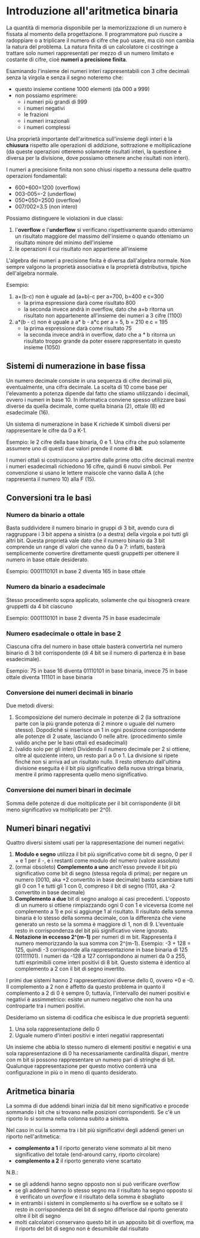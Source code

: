 # Introduzione all'aritmetica binaria

La quantità di memoria disponibile per la memorizzazione di un numero è fissata al momento della progettazione. Il programmatore può riuscire a radoppiare o a triplicare il numero di cifre che può usare, ma ciò non cambia la natura del problema. La natura finita di un calcolatore ci costringe a trattare solo numeri rappresentati per mezzo di un numero limitato e costante di cifre, cioè **numeri a precisione finita**.

Esaminando l'insieme dei numeri interi rappresentabili con 3 cifre decimali senza la virgola e senza il segno noteremo che:

* questo insieme contiene 1000 elementi (da 000 a 999)
* non possiamo esprimere:
  * i numeri più grandi di 999
  * i numeri negativi
  * le frazioni
  * i numeri irrazionali
  * i numeri complessi

Una proprietà importante dell'aritmetica sull'insieme degli interi è la **chiusura** rispetto alle operazioni di addizione, sottrazione e moltiplicazione (da queste operazioni otteremo solamente risultati interi, la questione è diversa per la divisione, dove possiamo ottenere anche risultati non interi).

I numeri a precisione finita non sono chiusi rispetto a nessuna delle quattro operazioni fondamentali:

* 600+600=1200 (overflow)
* 003-005=-2 (underflow)
* 050*050=2500 (overflow)
* 007/002=3.5 (non intero)

Possiamo distinguere le violazioni in due classi:

1. l'**overflow** e l'**underflow** si verificano rispettivamente quando otteniamo un risultato maggiore del massimo dell'insieme o quando otteniamo un risultato minore del minimo dell'insieme
2. le operazioni il cui risultato non appartiene all'insieme

L'algebra dei numeri a precisione finita è diversa dall'algebra normale. Non sempre valgono la proprietà associativa e la proprietà distributiva, tipiche dell'algebra normale.

Esempio:

1. a+(b-c) non è uguale ad (a+b)-c per a=700, b=400 e c=300
   * la prima espressione darà come risultato 800
   * la seconda invece andrà in overflow, dato che a+b ritorna un risultato non appartenente all'insieme dei numeri a 3 cifre (1100)
2. a*(b - c) non è uguale a a* b - a*c per a = 5, b = 210 e c = 195
   * la prima espressione darà come risultato 75
   * la seconda invece andrà in overflow, dato che a * b ritorna un risultato troppo grande da poter essere rappresentato in questo insieme (1050)

## Sistemi di numerazione in base fissa

Un numero decimale consiste in una sequenza di cifre decimali più, eventualmente, una cifra decimale. La scelta di 10 come base per l'elevamento a potenza dipende dal fatto che stiamo utilizzando i decimali, ovvero i numeri in base 10. In informatica conviene spesso utilizzare basi diverse da quella decimale, come quella binaria (2), ottale (8) ed esadecimale (16).

Un sistema di numerazione in base K richiede K simboli diversi per rappresentare le cifre da 0 a K-1.

Esempio: le 2 cifre della base binaria, 0 e 1. Una cifra che può solamente assumere uno di questi due valori prende il nome di **bit**.

I numeri ottali si costruiscono a partire dalle prime otto cifre decimali mentre i numeri esadecimali richiedono 16 cifre, quindi 6 nuovi simboli. Per convenzione si usano le lettere maiscole che vanno dalla A (che rappresenta il numero 10) alla F (15).

## Conversioni tra le basi

### Numero da binario a ottale

Basta suddividere il numero binario in gruppi di 3 bit, avendo cura di raggruppare i 3 bit appena a sinistra (o a destra) della virgola e poi tutti gli altri bit. Questa proprietà vale dato che il numero binario da 3 bit comprende un range di valori che vanno da 0 a 7: infatti, basterà semplicemente convertire direttamente questi gruppetti per ottenere il numero in base ottale desiderato.

Esempio: 0001110101 in base 2 diventa 165 in base ottale

### Numero da binario a esadecimale

Stesso procedimento sopra applicato, solamente che qui bisognerà creare gruppetti da 4 bit ciascuno

Esempio: 0001110101 in base 2 diventa 75 in base esadecimale

### Numero esadecimale o ottale in base 2

Ciascuna cifra del numero in base ottale basterà convertirla nel numero binario di 3 bit corrispondente (di 4 bit se il numero di partenza è in base esadecimale).

Esempio: 75 in base 16 diventa 01110101 in base binaria, invece 75 in base ottale diventa 111101 in base binaria

### Conversione dei numeri decimali in binario

Due metodi diversi:

1. Scomposizione del numero decimale in potenze di 2 (la sottrazione parte con la più grande potenza di 2 minore o uguale del numero stesso). Dopodiché si inserisce un 1 in ogni posizione corrispondente alle potenze di 2 usate, lasciando 0 nelle altre. (procedimento simile valido anche per le basi ottali ed esadecimali)
2. (valido solo per gli interi) Dividendo il numero decimale per 2 si ottiene, oltre al quoziente intero, un resto pari a 0 o 1. La divisione si ripete finché non si arriva ad un risultato nullo. Il resto ottenuto dall'ultima divisione eseguita è il bit più significativo della nuova stringa binaria, mentre il primo rappresenta quello meno significativo.

### Conversione dei numeri binari in decimale

Somma delle potenze di due moltiplicate per il bit corrispondente (il bit meno significativo va moltiplicato per 2^0).

## Numeri binari negativi

Quattro diversi sistemi usati per la rappresentazione dei numeri negativi:

1. **Modulo e segno** utilizza il bit più significativo come bit di segno, 0 per il + e 1 per il -, e i restanti come modulo del numero (valore assoluto)
2. (ormai obsoleto) **Complemento a uno** anch'esso prevede il bit più significativo come bit di segno (stessa regola di prima); per negare un numero (0010, aka +2 convertito in base decimale) basta scambiare tutti gli 0 con 1 e tutti gli 1 con 0, compreso il bit di segno (1101, aka -2 convertito in base decimale)
3. **Complemento a due** bit di segno analogo ai casi precedenti. L'opposto di un numero si ottiene rimpiazzando ogni 0 con 1 e viceversa (come nel complemento a 1) e poi si aggiunge 1 al risultato. Il risultato della somma binaria è lo stesso della somma decimale, con la differenza che viene generato un resto se la somma è maggiore di 1, non di 9. L'eventuale resto in corrispondenza del bit più significativo viene ignorato.
4. **Notazione in eccesso 2^(m-1)** per numeri di m bit. Rappresenta il numero memorizzando la sua somma con 2^(m-1). Esempio: -3 + 128 = 125, quindi -3 corrisponde alla rappresentazione in base binaria di 125 (01111101). I numeri da -128 a 127 corrispondono ai numeri da 0 a 255, tutti esprimibili come interi positivi di 8 bit. Questo sistema è identico al complemento a 2 con il bit di segno invertito.

I primi due sistemi hanno 2 rappresentazioni diverse dello 0, ovvero +0 e -0. Il complemento a 2 non è affetto da questo problema in quanto il complemento a 2 di 0 è sempre 0; tuttavia, l'intervallo dei numeri positivi e negativi è assimmetrico: esiste un numero negativo che non ha una controparte tra i numeri positivi.

Desideriamo un sistema di codifica che esibisca le due proprietà seguenti:

1. Una sola rappresentazione dello 0
2. Uguale numero d'interi positivi e interi negativi rappresentati

Un insieme che abbia lo stesso numero di elementi positivi e negativi e una sola rappresentazione di 0 ha necessariamente cardinalità dispari, mentre con m bit si possono rappresentare un numero pari di stringhe di bit. Qualunque rappresentazione per questo motivo conterrà una configurazione in più o in meno di quanto desiderato.

## Aritmetica binaria

La somma di due addendi binari inizia dal bit meno significativo e procede sommando i bit che si trovano nelle posizioni corrispondenti. Se c'è un riporto lo si somma nella colonna subito a sinistra.

Nel caso in cui la somma tra i bit più significativi degli addendi generi un riporto nell'aritmetica:

* **complemento a 1** il riporto generato viene sommato al bit meno significativo del totale (end-around carry, riporto circolare)
* **complemento a 2** il riporto generato viene scartato

N.B.:

* se gli addendi hanno segno opposto non si può verificare overflow
* se gli addendi hanno lo stesso segno ma il risultato ha segno opposto si è verificato un _overflow_ e il risultato della somma è sbagliato
* in entrambi i sistemi in complemento si ha overflow se e soltato se il resto in corrispondenza del bit di segno differisce dal riporto generato oltre il bit di segno
* molti calcolatori conservano questo bit in un apposito bit di overflow, ma il riporto del bit di segno non è desumibile dal risultato
